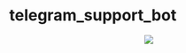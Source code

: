 # telegram_support_bot

<p align="center">
  <a href="https://github.com/japanse-samurai">
    <img src="https://readme-typing-svg.herokuapp.com?color=00FF00&center=true&vCenter=true&lines=small+support+bot+1.0.0+ver;use+simple+codes;MIT+LICENSE;pytelegrambotapi+or+telebot;panel+for+admins%E2%9C%A8" />
  </a>
</p>
